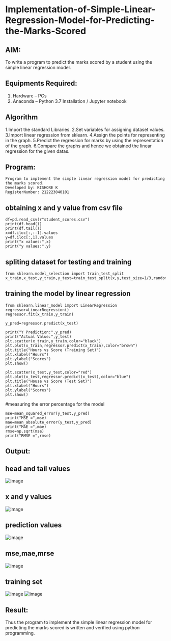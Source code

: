 # Implementation-of-Simple-Linear-Regression-Model-for-Predicting-the-Marks-Scored

## AIM:
To write a program to predict the marks scored by a student using the simple linear regression model.

## Equipments Required:
1. Hardware – PCs
2. Anaconda – Python 3.7 Installation / Jupyter notebook

## Algorithm
1.Import the standard Libraries.
2.Set variables for assigning dataset values.
3.Import linear regression from sklearn.
4.Assign the points for representing in the graph.
5.Predict the regression for marks by using the representation of the graph.
6.Compare the graphs and hence we obtained the linear regression for the given datas. 

## Program:
```
Program to implement the simple linear regression model for predicting the marks scored.
Developed by: KISHORE K
RegisterNumber: 212223040101  
```
## obtaining x and y value from csv file
```
df=pd.read_csv(r"student_scores.csv")
print(df.head())
print(df.tail())
x=df.iloc[:,:-1].values
y=df.iloc[:,1].values
print("x values:",x)
print("y values:",y)
```
## spliting dataset for testing and training
```
from sklearn.model_selection import train_test_split
x_train,x_test,y_train,y_test=train_test_split(x,y,test_size=1/3,random_state=0)
```
## training the model by linear regression
```
from sklearn.linear_model import LinearRegression
regressor=LinearRegression()
regressor.fit(x_train,y_train)

y_pred=regressor.predict(x_test)

print("Y Prediction:",y_pred)
print("Actual Value:",y_test)
plt.scatter(x_train,y_train,color="black")
plt.plot(x_train,regressor.predict(x_train),color="brown")
plt.title("Hours vs Score (Training Set)")
plt.xlabel("Hours")
plt.ylabel("Scores")
plt.show()

plt.scatter(x_test,y_test,color="red")
plt.plot(x_test,regressor.predict(x_test),color="blue")
plt.title("House vs Score (Test Set)")
plt.xlabel("Hours")
plt.ylabel("Scores")
plt.show()
```
#measuring the error percentage for the model
```
mse=mean_squared_error(y_test,y_pred)
print("MSE =",mse)
mae=mean_absolute_error(y_test,y_pred)
print("MAE =",mae)
rmse=np.sqrt(mse)
print("RMSE =",rmse)
```
## Output:
## head and tail values
![image](https://github.com/user-attachments/assets/4efc40c6-ce92-44e1-b3ed-3403d35f1b20)
## x and y values
![image](https://github.com/user-attachments/assets/05496c12-ceb7-4826-b439-6897a0ecd308)
## prediction values
![image](https://github.com/user-attachments/assets/b20b88d1-5026-472f-88b0-36e50e70a47f)
## mse,mae,mrse
![image](https://github.com/user-attachments/assets/e0adc750-d262-4b09-948e-3a6e30e9a2ad)
## training set
![image](https://github.com/user-attachments/assets/f8e6fdc9-ca1d-4b74-aeb2-162e131ec757)
![image](https://github.com/user-attachments/assets/271e2f8b-5662-4c8a-9d24-64f5c1454314)



## Result:
Thus the program to implement the simple linear regression model for predicting the marks scored is written and verified using python programming.
